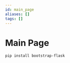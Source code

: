 ```yaml
---
id: main_page
aliases: []
tags: []
---
```


# Main Page

```bash
pip install bootstrap-flask
```

